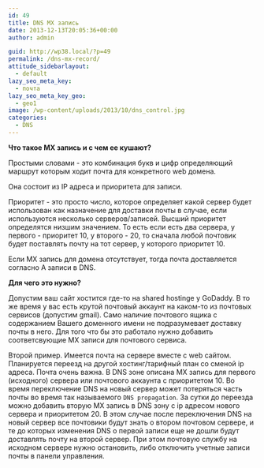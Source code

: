 ```yaml
---
id: 49
title: DNS MX запись
date: 2013-12-13T20:05:36+00:00
author: admin

guid: http://wp38.local/?p=49
permalink: /dns-mx-record/
attitude_sidebarlayout:
  - default
lazy_seo_meta_key:
  - почта
lazy_seo_meta_key_geo:
  - geo1
image: /wp-content/uploads/2013/10/dns_control.jpg
categories:
  - DNS
---
```

**Что такое MX запись и с чем ее кушают?**

Простыми словами - это комбинация букв и цифр определяющий маршрут которым ходит почта для конкретного web домена.

Она состоит из IP адреса и приоритета для записи.

Приоритет - это просто число, которое определяет какой сервер будет использован как назначение для доставки почты в случае, если используются несколько серверов/записей. Высший приоритет определятся низшим значением. То есть если есть два сервера, у первого - приоритет 10, у второго - 20, то сначала любой почтовик будет поставлять почту на тот сервер, у которого приоритет 10.

Если MX запись для домена отсутствует, тогда почта доставляется согласно A записи в DNS.

**Для чего это нужно?**

Допустим ваш сайт хостится где-то на shared hostingе у GoDaddy. В то же время у вас есть крутой почтовый аккаунт на каком-то из почтовых сервисов (допустим gmail). Само наличие почтового ящика с содержанием Вашего доменного имени не подразумевает доставку почты в него. Для того что бы это работало нужно добавить соответсвующие MX записи для почтового сервиса.

Второй пример. Имеется почта на сервере вместе с web сайтом. Планируется переезд на другой хостинг/тарифный план со сменой ip адреса. Почта очень важна. В DNS зоне описана MX запись для первого (исходного) сервера или почтового аккаунта с приоритетом 10. Во время переключение DNS на новый сервер может потеряться часть почты во время так называемого `DNS propagation`. За сутки до переезда можно добавить вторую MX запись в DNS зону с ip адресом нового сервера и приоритетом 20. В этом случае после переключения DNS на новый сервер все почтовики будут знать о втором почтовом сервере, и те до которых изменения DNS о первой записи еще не дошли будут доставлять почту на второй сервер. При этом почтовую службу на исходном сервере нужно остановить, либо отключить учетные записи почты в панели управления.
